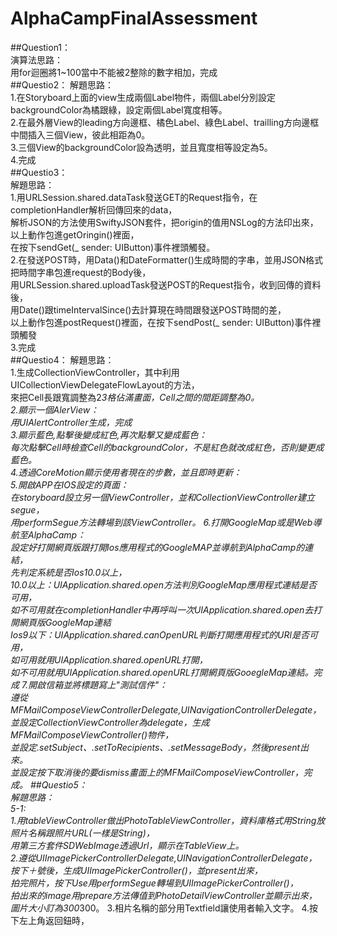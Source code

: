 # AlphaCampFinalAssessment  
##Question1：  
演算法思路：  
用for迴圈將1~100當中不能被2整除的數字相加，完成  
##Questio2：
解題思路：  
1.在Storyboard上面的view生成兩個Label物件，兩個Label分別設定backgroundColor為橘跟綠，設定兩個Label寬度相等。  
2.在最外層View的leading方向邊框、橘色Label、綠色Label、trailling方向邊框中間插入三個View，彼此相距為0。  
3.三個View的backgroundColor設為透明，並且寬度相等設定為5。  
4.完成  
##Questio3：  
解題思路：  
1.用URLSession.shared.dataTask發送GET的Request指令，在completionHandler解析回傳回來的data，  
解析JSON的方法使用SwiftyJSON套件，把origin的值用NSLog的方法印出來，以上動作包進getOringin()裡面，  
在按下sendGet(_ sender: UIButton)事件裡頭觸發。  
2.在發送POST時，用Data()和DateFormatter()生成時間的字串，並用JSON格式把時間字串包進request的Body後，  
用URLSession.shared.uploadTask發送POST的Request指令，收到回傳的資料後，  
用Date()跟timeIntervalSince()去計算現在時間跟發送POST時間的差，  
以上動作包進postRequest()裡面，在按下sendPost(_ sender: UIButton)事件裡頭觸發  
3.完成  
##Questio4：
解題思路：  
1.生成CollectionViewController，其中利用UICollectionViewDelegateFlowLayout的方法，  
來把Cell長跟寬調整為2*3格佔滿畫面，Cell之間的間距調整為0。  
2.顯示一個AlerView：  
用UIAlertController生成，完成  
3.顯示藍色,點擊後變成紅色,再次點擊又變成藍色：  
每次點擊Cell時檢查Cell的backgroundColor，不是紅色就改成紅色，否則變更成藍色。  
4.透過CoreMotion顯示使用者現在的步數，並且即時更新：  
5.開啟APP在IOS設定的頁面：  
在storyboard設立另一個ViewController，並和CollectionViewController建立segue，  
用performSegue方法轉場到該ViewController。
6.打開GoogleMap或是Web導航至AlphaCamp：  
設定好打開網頁版跟打開Ios應用程式的GoogleMAP並導航到AlphaCamp的連結，  
先判定系統是否Ios10.0以上，  
10.0以上：UIApplication.shared.open方法判別GoogleMap應用程式連結是否可用，  
如不可用就在completionHandler中再呼叫一次UIApplication.shared.open去打開網頁版GoogleMap連結  
Ios9以下：UIApplication.shared.canOpenURL判斷打開應用程式的URl是否可用，  
如可用就用UIApplication.shared.openURL打開，  
如不可用就用UIApplication.shared.openURL打開網頁版GooegleMap連結。完成
7.開啟信箱並將標題寫上"測試信件"：  
遵從MFMailComposeViewControllerDelegate,UINavigationControllerDelegate，  
並設定CollectionViewController為delegate，生成MFMailComposeViewController()物件，  
並設定.setSubject、.setToRecipients、.setMessageBody，然後present出來。  
並設定按下取消後的要dismiss畫面上的MFMailComposeViewController，完成。
##Questio5：  
解題思路：  
5-1:  
1.用tableViewController做出PhotoTableViewController，資料庫格式用String放照片名稱跟照片URL(一樣是String)，  
用第三方套件SDWebImage透過Url，顯示在TableView上。  
2.遵從UIImagePickerControllerDelegate,UINavigationControllerDelegate，  
按下＋號後，生成UIImagePickerController()，並present出來，  
拍完照片，按下Use用performSegue轉場到UIImagePickerController()，  
拍出來的image用prepare方法傳值到PhotoDetailViewController並顯示出來，圖片大小訂為300*300。
3.相片名稱的部分用Textfield讓使用者輸入文字。
4.按下左上角返回鈕時，
